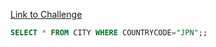 [Link to Challenge](https://www.hackerrank.com/challenges/japanese-cities-attributes/)


```sql
SELECT * FROM CITY WHERE COUNTRYCODE="JPN";;
```
